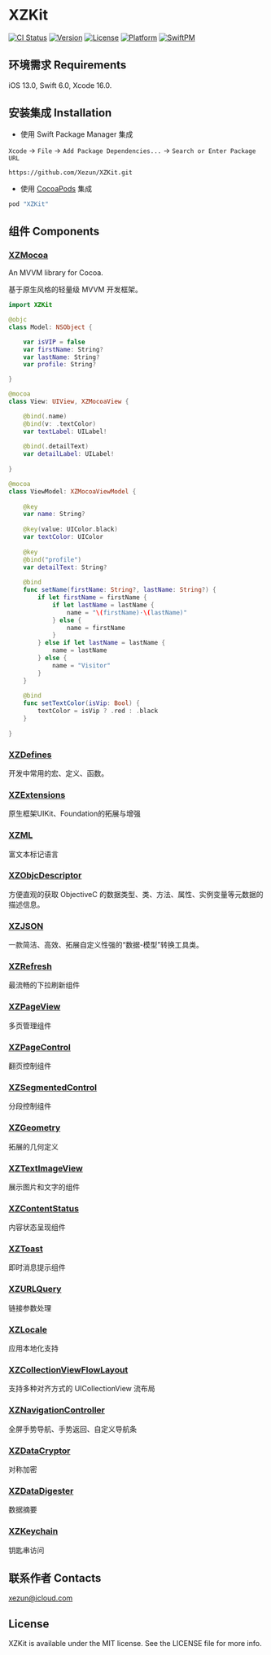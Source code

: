# XZKit

[![CI Status](https://img.shields.io/badge/Build-pass-brightgreen.svg)](https://cocoapods.org/pods/XZKit)
[![Version](https://img.shields.io/cocoapods/v/XZKit.svg?style=flat)](https://cocoapods.org/pods/XZKit)
[![License](https://img.shields.io/cocoapods/l/XZKit.svg?style=flat)](https://cocoapods.org/pods/XZKit)
[![Platform](https://img.shields.io/cocoapods/p/XZKit.svg?style=flat)](https://cocoapods.org/pods/XZKit)
[![SwiftPM](https://img.shields.io/badge/Swift%20Package%20Manager-compatible-brightgreen.svg)](https://www.swift.org/package-manager)

## 环境需求 Requirements

iOS 13.0, Swift 6.0, Xcode 16.0.

## 安装集成 Installation

- 使用 Swift Package Manager 集成

`Xcode` -> `File` -> `Add Package Dependencies...` -> `Search or Enter Package URL`

```url
https://github.com/Xezun/XZKit.git
```

- 使用 [CocoaPods](http://cocoapods.org) 集成

```ruby
pod "XZKit"
```

## 组件 Components

### [XZMocoa](./Docs/XZMocoa.md) 

An MVVM library for Cocoa.

基于原生风格的轻量级 MVVM 开发框架。

```swift
import XZKit

@objc
class Model: NSObject {

    var isVIP = false
    var firstName: String?
    var lastName: String?
    var profile: String?

}

@mocoa
class View: UIView, XZMocoaView {

    @bind(.name)
    @bind(v: .textColor)
    var textLabel: UILabel!
    
    @bind(.detailText)
    var detailLabel: UILabel!
    
}

@mocoa
class ViewModel: XZMocoaViewModel {
    
    @key
    var name: String?
    
    @key(value: UIColor.black)
    var textColor: UIColor
    
    @key
    @bind("profile")
    var detailText: String?
    
    @bind
    func setName(firstName: String?, lastName: String?) {
        if let firstName = firstName {
            if let lastName = lastName {
                name = "\(firstName)·\(lastName)"
            } else {
                name = firstName
            }
        } else if let lastName = lastName {
            name = lastName
        } else {
            name = "Visitor"
        }
    }
    
    @bind
    func setTextColor(isVip: Bool) {
        textColor = isVip ? .red : .black
    }
    
}
```

### [XZDefines](./Docs/XZDefines.md) 

开发中常用的宏、定义、函数。

### [XZExtensions](./Docs/XZExtensions.md) 

原生框架UIKit、Foundation的拓展与增强

### [XZML](./Docs/XZML.md) 

富文本标记语言

### [XZObjcDescriptor](./Docs/XZObjcDescriptor.md) 

方便直观的获取 ObjectiveC 的数据类型、类、方法、属性、实例变量等元数据的描述信息。

### [XZJSON](./Docs/XZJSON.md) 

一款简洁、高效、拓展自定义性强的“数据-模型”转换工具类。

### [XZRefresh](./Docs/XZRefresh.md) 

最流畅的下拉刷新组件

### [XZPageView](./Docs/XZPageView.md) 

多页管理组件

### [XZPageControl](./Docs/XZPageControl.md)

翻页控制组件

### [XZSegmentedControl](./Docs/XZSegmentedControl.md) 

分段控制组件

### [XZGeometry](./Docs/XZGeometry.md) 

拓展的几何定义

### [XZTextImageView](./Docs/XZTextImageView)

展示图片和文字的组件

### [XZContentStatus](./Docs/XZContentStatus.md) 

内容状态呈现组件

### [XZToast](./Docs/XZToast.md) 

即时消息提示组件

### [XZURLQuery](./Docs/XZURLQuery.md) 

链接参数处理

### [XZLocale](./Docs/XZLocale.md) 

应用本地化支持

### [XZCollectionViewFlowLayout](./Docs/XZCollectionViewFlowLayout.md) 

支持多种对齐方式的 UICollectionView 流布局

### [XZNavigationController](./Docs/XZNavigationController.md) 

全屏手势导航、手势返回、自定义导航条

### [XZDataCryptor](./Docs/XZDataCryptor.md) 

对称加密

### [XZDataDigester](./Docs/XZDataDigester.md) 

数据摘要

### [XZKeychain](./Docs/XZKeychain.md) 

钥匙串访问

## 联系作者 Contacts

[xezun@icloud.com](mailto://xezun@icloud.com)

## License

XZKit is available under the MIT license. See the LICENSE file for more info.
